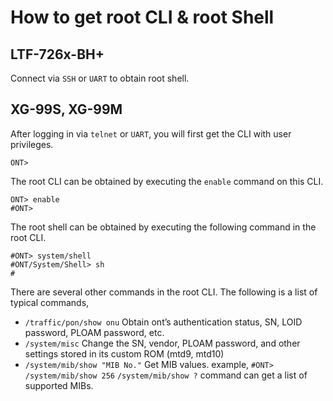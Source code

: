 # How to get root CLI & root Shell

## LTF-726x-BH+

Connect via `SSH` or `UART` to obtain root shell.

## XG-99S, XG-99M

After logging in via `telnet` or `UART`, you will first get the CLI with user privileges.

```
ONT>
```

The root CLI can be obtained by executing the `enable` command on this CLI.

```
ONT> enable
#ONT>
```

The root shell can be obtained by executing the following command in the root CLI.

```
#ONT> system/shell
#ONT/System/Shell> sh
#
```

There are several other commands in the root CLI.
The following is a list of typical commands,

- `/traffic/pon/show onu`
    Obtain ont’s authentication status, SN, LOID password, PLOAM password, etc.
- `/system/misc`
    Change the SN, vendor, PLOAM password, and other settings stored in its custom ROM (mtd9, mtd10)
- `/system/mib/show "MIB No."`
    Get MIB values.
    example,
    `#ONT> /system/mib/show 256`
    `/system/mib/show ?` command can get a list of supported MIBs.
